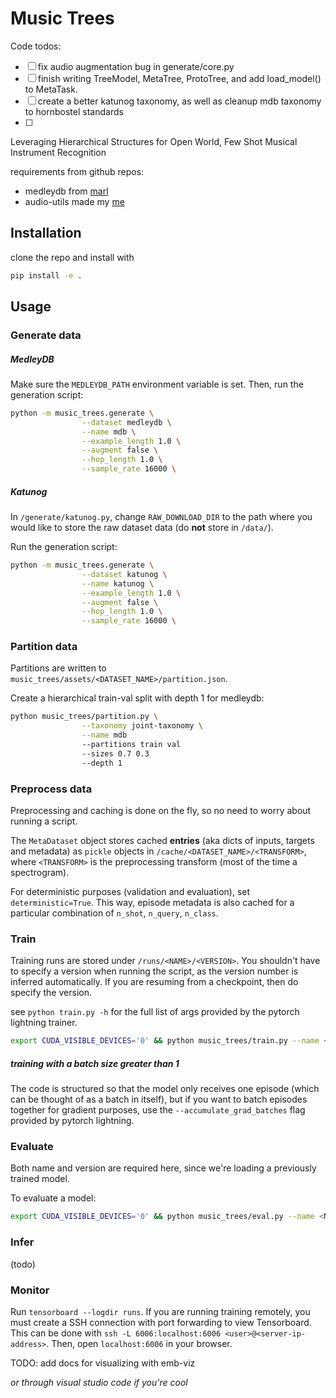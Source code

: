 # Music Trees

Code todos:
- [ ] fix audio augmentation bug in generate/core.py
- [ ] finish writing TreeModel, MetaTree, ProtoTree, and add load_model() to MetaTask.
- [ ] create a better katunog taxonomy, as well as cleanup mdb taxonomy to hornbostel standards
- [ ]  

Leveraging Hierarchical Structures for Open World, Few Shot Musical Instrument Recognition

requirements from github repos: 

- medleydb from [marl](https://github.com/marl/medleydb)
- audio-utils made my [me](https://github.com/hugofloresgarcia/audio-utils)

## Installation

clone the repo and install with
```bash 
pip install -e .
```

## Usage

### Generate data

##### MedleyDB
Make sure the `MEDLEYDB_PATH` environment variable is set. Then, run the
generation script:

```bash
python -m music_trees.generate \
                --dataset medleydb \
                --name mdb \
                --example_length 1.0 \
                --augment false \
                --hop_length 1.0 \
                --sample_rate 16000 \
```

##### Katunog
In `/generate/katunog.py`, change `RAW_DOWNLOAD_DIR` to the path where you would like to store the raw dataset data (do **not** store in `/data/`).

Run the generation script:

```bash
python -m music_trees.generate \
                --dataset katunog \
                --name katunog \
                --example_length 1.0 \
                --augment false \
                --hop_length 1.0 \
                --sample_rate 16000 \
```

### Partition data

Partitions are written to `music_trees/assets/<DATASET_NAME>/partition.json`. 

Create a hierarchical train-val split with depth 1 for medleydb:

```bash
python music_trees/partition.py \
                --taxonomy joint-taxonomy \
                --name mdb 
                --partitions train val
                --sizes 0.7 0.3
                --depth 1
```


### Preprocess data

Preprocessing and caching is done on the fly, so no need to worry about running a script. 

The `MetaDataset` object stores cached **entries** (aka dicts of inputs, targets and metadata) as `pickle` objects in `/cache/<DATASET_NAME>/<TRANSFORM>`, where `<TRANSFORM>` is the preprocessing transform (most of the time a spectrogram). 

For deterministic purposes (validation and evaluation), set `deterministic=True`. This way, episode metadata is also cached for a particular combination of `n_shot`, `n_query`, `n_class`. 

### Train

Training runs are stored under `/runs/<NAME>/<VERSION>`. You shouldn't have to specify a version when running the script, as the version number is inferred automatically. If you are resuming from a checkpoint, then do specify the version. 

see `python train.py -h` for the full list of args provided by the pytorch lightning trainer. 

```bash 
export CUDA_VISIBLE_DEVICES='0' && python music_trees/train.py --name <NAME> --dataset mdb --num_workers 20  --learning_rate 0.03  
```

##### training with a batch size greater than 1

The code is structured so that the model only receives one episode (which can be thought of as a batch in itself), but if you want to batch episodes together for gradient purposes, use the `--accumulate_grad_batches` flag provided by pytorch lightning. 

### Evaluate

Both name and version are required here, since we're loading a previously trained model. 

To evaluate a model:
```bash
export CUDA_VISIBLE_DEVICES='0' && python music_trees/eval.py --name <NAME> --version <VERSION>
```

### Infer

(todo)


### Monitor

Run `tensorboard --logdir runs`. If you are running training
remotely, you must create a SSH connection with port forwarding to view
Tensorboard. This can be done with `ssh -L 6006:localhost:6006
<user>@<server-ip-address>`. Then, open `localhost:6006` in your browser. 

TODO: add docs for visualizing with emb-viz

*or through visual studio code if you're cool*